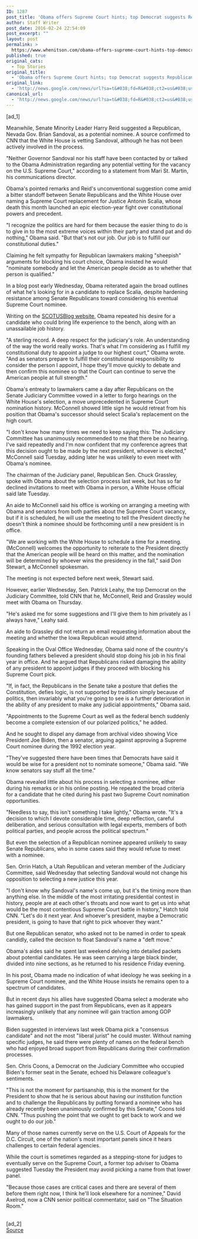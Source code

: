 ```yaml
---
ID: 1287
post_title: 'Obama offers Supreme Court hints; top Democrat suggests Republican governor &#8211; CNN'
author: Staff Writer
post_date: 2016-02-24 22:54:09
post_excerpt: ""
layout: post
permalink: >
  https://www.whenitson.com/obama-offers-supreme-court-hints-top-democrat-suggests-republican-governor-cnn/
published: true
original_cats:
  - Top Stories
original_title:
  - 'Obama offers Supreme Court hints; top Democrat suggests Republican governor - CNN'
original_link:
  - 'http://news.google.com/news/url?sa=t&#038;fd=R&#038;ct2=us&#038;usg=AFQjCNEoXS66auWxSllpUOD4re-6C-4Org&#038;clid=c3a7d30bb8a4878e06b80cf16b898331&#038;cid=52779051472642&#038;ei=QTTOVuiMKOr3wAGY94yADw&#038;url=http://www.cnn.com/2016/02/24/politics/obama-supreme-court-nominee/'
canonical_url:
  - 'http://news.google.com/news/url?sa=t&#038;fd=R&#038;ct2=us&#038;usg=AFQjCNEoXS66auWxSllpUOD4re-6C-4Org&#038;clid=c3a7d30bb8a4878e06b80cf16b898331&#038;cid=52779051472642&#038;ei=QTTOVuiMKOr3wAGY94yADw&#038;url=http://www.cnn.com/2016/02/24/politics/obama-supreme-court-nominee/'
---
```

 [ad_1]
<br><p>Meanwhile, Senate Minority Leader Harry Reid suggested a Republican, Nevada Gov. Brian Sandoval, as a potential nominee. A source confirmed to CNN that the White House is vetting Sandoval, although he has not been actively involved in the process.</p><p>"Neither Governor Sandoval nor his staff have been contacted by or talked to the Obama Administration regarding any potential vetting for the vacancy on the U.S. Supreme Court," according to a statement from Mari St. Martin, his communications director.</p><p>Obama's pointed remarks and Reid's unconventional suggestion come amid a bitter standoff between Senate Republicans and the White House over naming a Supreme Court replacement for Justice Antonin Scalia, whose death this month launched an epic election-year fight over constitutional powers and precedent.</p><p>"I recognize the politics are hard for them because the easier thing to do is to give in to the most extreme voices within their party and stand pat and do nothing," Obama said. "But that's not our job. Our job is to fulfill our constitutional duties."</p><div readability="228.47248528283"><p class="zn-body__paragraph">Claiming he felt sympathy for Republican lawmakers making "sheepish" arguments for blocking his court choice, Obama insisted he would "nominate somebody and let the American people decide as to whether that person is qualified."</p><p class="zn-body__paragraph">In a blog post early Wednesday, Obama reiterated again the broad outlines of what he's looking for in a candidate to replace Scalia, despite hardening resistance among Senate Republicans toward considering his eventual Supreme Court nominee. </p><p class="zn-body__paragraph">Writing on the <a href="http://www.scotusblog.com/2016/02/a-responsibility-i-take-seriously/" target="_blank">SCOTUSBlog website</a>, Obama repeated his desire for a candidate who could bring life experience to the bench, along with an unassailable job history.</p><p class="zn-body__paragraph">"A sterling record. A deep respect for the judiciary's role. An understanding of the way the world really works. That's what I'm considering as I fulfill my constitutional duty to appoint a judge to our highest court," Obama wrote. "And as senators prepare to fulfill their constitutional responsibility to consider the person I appoint, I hope they'll move quickly to debate and then confirm this nominee so that the Court can continue to serve the American people at full strength."</p><p class="zn-body__paragraph">Obama's entreaty to lawmakers came a day after Republicans on the Senate Judiciary Committee vowed in a letter to forgo hearings on the White House's selection, a move unprecedented in Supreme Court nomination history. McConnell showed little sign he would retreat from his position that Obama's successor should select Scalia's replacement on the high court.</p><p class="zn-body__paragraph">"I don't know how many times we need to keep saying this: The Judiciary Committee has unanimously recommended to me that there be no hearing. I've said repeatedly and I'm now confident that my conference agrees that this decision ought to be made by the next president, whoever is elected," McConnell said Tuesday, adding later he was unlikely to even meet with Obama's nominee.</p><p class="zn-body__paragraph">The chairman of the Judiciary panel, Republican Sen. Chuck Grassley, spoke with Obama about the selection process last week, but has so far declined invitations to meet with Obama in person, a White House official said late Tuesday.</p><p class="zn-body__paragraph">An aide to McConnell said his office is working on arranging a meeting with Obama and senators from both parties about the Supreme Court vacancy, but if it is scheduled, he will use the meeting to tell the President directly he doesn't think a nominee should be forthcoming until a new president is in office.</p><p class="zn-body__paragraph">"We are working with the White House to schedule a time for a meeting. (McConnell) welcomes the opportunity to reiterate to the President directly that the American people will be heard on this matter, and the nomination will be determined by whoever wins the presidency in the fall," said Don Stewart, a McConnell spokesman.</p><p class="zn-body__paragraph">The meeting is not expected before next week, Stewart said.</p><p class="zn-body__paragraph">However, earlier Wednesday, Sen. Patrick Leahy, the top Democrat on the Judiciary Committee, told CNN that he, McConnell, Reid and Grassley would meet with Obama on Thursday.  </p><p class="zn-body__paragraph">"He's asked me for some suggestions and I'll give them to him privately as I always have," Leahy said.</p><p class="zn-body__paragraph">An aide to Grassley did not return an email requesting information about the meeting and whether the Iowa Republican would attend.</p><p class="zn-body__paragraph">Speaking in the Oval Office Wednesday, Obama said none of the country's founding fathers believed a president should stop doing his job in his final year in office. And he argued that Republicans risked damaging the ability of any president to appoint judges if they proceed with blocking his Supreme Court pick.</p><p class="zn-body__paragraph">"If, in fact, the Republicans in the Senate take a posture that defies the Constitution, defies logic, is not supported by tradition simply because of politics, then invariably what you're going to see is a further deterioration in the ability of any president to make any judicial appointments," Obama said. </p><p class="zn-body__paragraph">"Appointments to the Supreme Court as well as the federal bench suddenly become a complete extension of our polarized politics," he added.</p><p class="zn-body__paragraph">And he sought to dispel any damage from archival video showing Vice President Joe Biden, then a senator, arguing against approving a Supreme Court nominee during the 1992 election year.</p><p class="zn-body__paragraph">"They've suggested there have been times that Democrats have said it would be wise for a president not to nominate someone," Obama said. "We know senators say stuff all the time."</p><p class="zn-body__paragraph">Obama revealed little about his process in selecting a nominee, either during his remarks or in his online posting. He repeated the broad criteria for a candidate that he cited during his past two Supreme Court nomination opportunities.</p><p class="zn-body__paragraph">"Needless to say, this isn't something I take lightly," Obama wrote. "It's a decision to which I devote considerable time, deep reflection, careful deliberation, and serious consultation with legal experts, members of both political parties, and people across the political spectrum."</p><p class="zn-body__paragraph">But even the selection of a Republican nominee appeared unlikely to sway Senate Republicans, who in some cases said they would refuse to meet with a nominee. </p><p class="zn-body__paragraph">Sen. Orrin Hatch, a Utah Republican and veteran member of the Judiciary Committee, said Wednesday that selecting Sandoval would not change his opposition to selecting a new justice this year. </p><p class="zn-body__paragraph">"I don't know why Sandoval's name's come up, but it's the timing more than anything else. In the middle of the most irritating presidential contest in history, people are at each other's throats and now want to get us into what would be the most contentious Supreme Court battle in history," Hatch told CNN. "Let's do it next year. And whoever's president, maybe a Democratic president, is going to have that right to pick whoever they want."</p><p class="zn-body__paragraph">But one Republican senator, who asked not to be named in order to speak candidly, called the decision to float Sandoval's name a "deft move."</p><p class="zn-body__paragraph">Obama's aides said he spent last weekend delving into detailed packets about potential candidates. He was seen carrying a large black binder, divided into nine sections, as he returned to his residence Friday evening.</p><p class="zn-body__paragraph">In his post, Obama made no indication of what ideology he was seeking in a Supreme Court nominee, and the White House insists he remains open to a spectrum of candidates.</p><p class="zn-body__paragraph">But in recent days his allies have suggested Obama select a moderate who has gained support in the past from Republicans, even as it appears increasingly unlikely that any nominee will gain traction among GOP lawmakers.</p><p class="zn-body__paragraph">Biden suggested in interviews last week Obama pick a "consensus candidate" and not the most "liberal jurist" he could muster. Without naming specific judges, he said there were plenty of names on the federal bench who had enjoyed broad support from Republicans during their confirmation processes.</p><p class="zn-body__paragraph">Sen. Chris Coons, a Democrat on the Judiciary Committee who occupied Biden's former seat in the Senate, echoed his Delaware colleague's sentiments. </p><p class="zn-body__paragraph">"This is not the moment for partisanship, this is the moment for the President to show that he is serious about having our institution function and to challenge the Republicans by putting forward a nominee who has already recently been unanimously confirmed by this Senate," Coons told CNN. "Thus pushing the point that we ought to get back to work and we ought to do our job."</p><p class="zn-body__paragraph">Many of those names currently serve on the U.S. Court of Appeals for the D.C. Circuit, one of the nation's most important panels since it hears challenges to certain federal agencies.</p><p class="zn-body__paragraph">While the court is sometimes regarded as a stepping-stone for judges to eventually serve on the Supreme Court, a former top adviser to Obama suggested Tuesday the President may avoid picking a name from that lower panel.</p><p class="zn-body__paragraph">"Because those cases are critical cases and there are several of them before them right now, I think he'll look elsewhere for a nominee," David Axelrod, now a CNN senior political commentator, said on "The Situation Room."</p></div>
<br>[ad_2]
<br><a href="http://news.google.com/news/url?sa=t&#038;fd=R&#038;ct2=us&#038;usg=AFQjCNEoXS66auWxSllpUOD4re-6C-4Org&#038;clid=c3a7d30bb8a4878e06b80cf16b898331&#038;cid=52779051472642&#038;ei=QTTOVuiMKOr3wAGY94yADw&#038;url=http://www.cnn.com/2016/02/24/politics/obama-supreme-court-nominee/">Source </a>